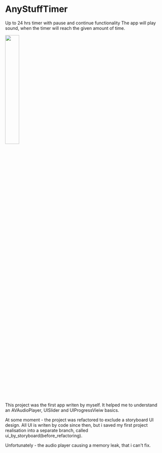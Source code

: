 # AnyStuffTimer
Up to 24 hrs timer with pause and continue functionality
The app will play sound, when the timer will reach the given amount of time.

<img src="https://user-images.githubusercontent.com/82824022/209804810-71e7c481-46d4-4771-b0e4-ecbb5cc07085.PNG" width=30% height=30%>

This project was the first app writen by myself. It helped me to understand an AVAudioPlayer, UISlider and UIProgressVieiw basics.

At some moment - the project was refactored to exclude a storyboard UI design. All UI is writen by code since then, but i saved my first project realisation into a separate branch, called ui_by_storyboard(before_refactoring).

Unfortunately - the audio player causing a memory leak, that i can't fix.
